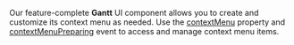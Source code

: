 Our feature-complete **Gantt** UI component allows you to create and customize its context menu as needed. Use the [contextMenu](/Documentation/ApiReference/UI_Widgets/dxGantt/Configuration/contextMenu/) property and [contextMenuPreparing](/Documentation/ApiReference/UI_Widgets/dxGantt/Configuration/#onContextMenuPreparing) event to access and manage context menu items.